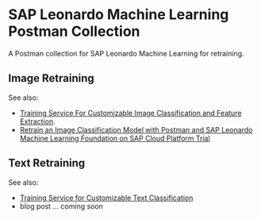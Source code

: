 # SAP Leonardo Machine Learning Postman Collection

A Postman collection for SAP Leonardo Machine Learning for retraining.

## Image Retraining

See also:

- [Training Service For Customizable Image Classification and Feature Extraction](https://api.sap.com/api/retraining_service_imgc_api/resource).
- [Retrain an Image Classification Model with Postman and SAP Leonardo Machine Learning Foundation on SAP Cloud Platform Trial](https://blogs.sap.com/2018/11/04/retrain-an-image-classification-model-with-postman-and-sap-leonardo-machine-learning-foundation-on-sap-cloud-platform-trial/)

## Text Retraining

See also:

- [Training Service for Customizable Text Classification](https://api.sap.com/api/text_linear_retrain_api/resource)
- blog post ... coming soon